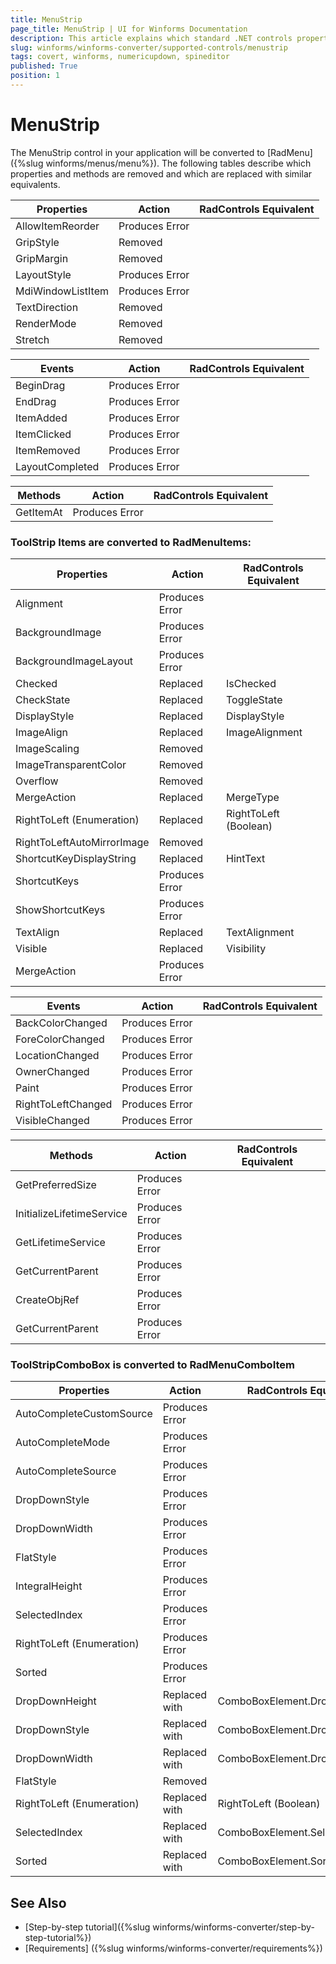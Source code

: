 ```yaml
---
title: MenuStrip
page_title: MenuStrip | UI for Winforms Documentation
description: This article explains which standard .NET controls properties are removed and which are replaced with similar equivalents. 
slug: winforms/winforms-converter/supported-controls/menustrip
tags: covert, winforms, numericupdown, spineditor
published: True
position: 1
---
```


# MenuStrip

The MenuStrip control in your application will be converted to [RadMenu]({%slug winforms/menus/menu%}). The following tables describe which properties and methods are removed and which are replaced with similar equivalents.

|Properties|Action|RadControls Equivalent|
|---|---|---|
|AllowItemReorder|Produces Error||
|GripStyle|Removed|   |
|GripMargin|Removed|   |
|LayoutStyle|Produces Error|   |
|MdiWindowListItem|Produces Error|   |
|TextDirection|Removed|   |
|RenderMode|Removed|   |
|Stretch|Removed|   |

|Events|Action|RadControls Equivalent|
|---|---|---|
|BeginDrag|Produces Error|   |
|EndDrag|Produces Error|   |
|ItemAdded|Produces Error|   |
|ItemClicked|Produces Error| |
|ItemRemoved|Produces Error| |
|LayoutCompleted|Produces Error| |

|Methods|Action|RadControls Equivalent|
|---|---|---|
|GetItemAt|Produces Error|   |

### ToolStrip Items are converted to __RadMenuItems__:

|Properties|Action|RadControls Equivalent|
|---|---|---|
|Alignment|Produces Error|   |
|BackgroundImage|Produces Error|   |
|BackgroundImageLayout|Produces Error|   |
|Checked|Replaced|IsChecked|
|CheckState|Replaced|ToggleState|
|DisplayStyle|Replaced|DisplayStyle|
|ImageAlign|Replaced|ImageAlignment|
|ImageScaling|Removed| |
|ImageTransparentColor|Removed| |
|Overflow|Removed | |
|MergeAction|Replaced|MergeType|
|RightToLeft (Enumeration)|Replaced|RightToLeft (Boolean)|
|RightToLeftAutoMirrorImage|Removed| |
|ShortcutKeyDisplayString|Replaced|HintText|
|ShortcutKeys|Produces Error| |
|ShowShortcutKeys|Produces Error||
|TextAlign|Replaced|TextAlignment|
|Visible|Replaced|Visibility|
|MergeAction|Produces Error|   |

|Events|Action|RadControls Equivalent|
|---|---|---|
|BackColorChanged|Produces Error|   |
|ForeColorChanged|Produces Error|   |
|LocationChanged|Produces Error|   |
|OwnerChanged|Produces Error| |
|Paint|Produces Error| |
|RightToLeftChanged|Produces Error| |
|VisibleChanged|Produces Error| |


|Methods|Action|RadControls Equivalent|
|---|---|---|
|GetPreferredSize|Produces Error|   |
|InitializeLifetimeService|Produces Error|   |
|GetLifetimeService|Produces Error|   |
|GetCurrentParent|Produces Error| |
|CreateObjRef|Produces Error| |
|GetCurrentParent|Produces Error| |

### ToolStripComboBox is converted to RadMenuComboItem

|Properties|Action|RadControls Equivalent|
|---|---|---|
|AutoCompleteCustomSource|Produces Error|   |
|AutoCompleteMode|Produces Error|   |
|AutoCompleteSource|Produces Error|   |
|DropDownStyle|Produces Error| |
|DropDownWidth|Produces Error| |
|FlatStyle|Produces Error| |
|IntegralHeight|Produces Error|   |
|SelectedIndex|Produces Error| |
|RightToLeft (Enumeration)|Produces Error| |
|Sorted|Produces Error| |
|DropDownHeight|Replaced with |ComboBoxElement.DropDownHeight|
|DropDownStyle|Replaced with |ComboBoxElement.DropDownStyle|
|DropDownWidth|Replaced with |ComboBoxElement.DropDownWidth|
|FlatStyle|Removed| |
|RightToLeft (Enumeration)|Replaced with |RightToLeft (Boolean)|
|SelectedIndex|Replaced with |ComboBoxElement.SelectedIndex|
|Sorted|Replaced with |ComboBoxElement.SortStyle|

## See Also

* [Step-by-step tutorial]({%slug winforms/winforms-converter/step-by-step-tutorial%})
* [Requirements] ({%slug winforms/winforms-converter/requirements%})